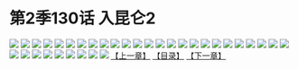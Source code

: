 # 第2季130话 入昆仑2
![](https://s1.baozimh.com/scomic/sanyanxiaotianlu-samanhua/0/592-4e7g/1.jpg)
![](https://s1.baozimh.com/scomic/sanyanxiaotianlu-samanhua/0/592-4e7g/2.jpg)
![](https://s1.baozimh.com/scomic/sanyanxiaotianlu-samanhua/0/592-4e7g/3.jpg)
![](https://s1.baozimh.com/scomic/sanyanxiaotianlu-samanhua/0/592-4e7g/4.jpg)
![](https://s1.baozimh.com/scomic/sanyanxiaotianlu-samanhua/0/592-4e7g/5.jpg)
![](https://s1.baozimh.com/scomic/sanyanxiaotianlu-samanhua/0/592-4e7g/6.jpg)
![](https://s1.baozimh.com/scomic/sanyanxiaotianlu-samanhua/0/592-4e7g/7.jpg)
![](https://s1.baozimh.com/scomic/sanyanxiaotianlu-samanhua/0/592-4e7g/8.jpg)
![](https://s1.baozimh.com/scomic/sanyanxiaotianlu-samanhua/0/592-4e7g/9.jpg)
![](https://s1.baozimh.com/scomic/sanyanxiaotianlu-samanhua/0/592-4e7g/10.jpg)
![](https://s1.baozimh.com/scomic/sanyanxiaotianlu-samanhua/0/592-4e7g/11.jpg)
![](https://s1.baozimh.com/scomic/sanyanxiaotianlu-samanhua/0/592-4e7g/12.jpg)
![](https://s1.baozimh.com/scomic/sanyanxiaotianlu-samanhua/0/592-4e7g/13.jpg)
![](https://s1.baozimh.com/scomic/sanyanxiaotianlu-samanhua/0/592-4e7g/14.jpg)
![](https://s1.baozimh.com/scomic/sanyanxiaotianlu-samanhua/0/592-4e7g/15.jpg)
![](https://s1.baozimh.com/scomic/sanyanxiaotianlu-samanhua/0/592-4e7g/16.jpg)
![](https://s1.baozimh.com/scomic/sanyanxiaotianlu-samanhua/0/592-4e7g/17.jpg)
![](https://s1.baozimh.com/scomic/sanyanxiaotianlu-samanhua/0/592-4e7g/18.jpg)
![](https://s1.baozimh.com/scomic/sanyanxiaotianlu-samanhua/0/592-4e7g/19.jpg)
![](https://s1.baozimh.com/scomic/sanyanxiaotianlu-samanhua/0/592-4e7g/20.jpg)
![](https://s1.baozimh.com/scomic/sanyanxiaotianlu-samanhua/0/592-4e7g/21.jpg)
![](https://s1.baozimh.com/scomic/sanyanxiaotianlu-samanhua/0/592-4e7g/22.jpg)
![](https://s1.baozimh.com/scomic/sanyanxiaotianlu-samanhua/0/592-4e7g/23.jpg)
![](https://s1.baozimh.com/scomic/sanyanxiaotianlu-samanhua/0/592-4e7g/24.jpg)
![](https://s1.baozimh.com/scomic/sanyanxiaotianlu-samanhua/0/592-4e7g/25.jpg)
![](https://s1.baozimh.com/scomic/sanyanxiaotianlu-samanhua/0/592-4e7g/26.jpg)
![](https://s1.baozimh.com/scomic/sanyanxiaotianlu-samanhua/0/592-4e7g/27.jpg)
![](https://s1.baozimh.com/scomic/sanyanxiaotianlu-samanhua/0/592-4e7g/28.jpg)
![](https://s1.baozimh.com/scomic/sanyanxiaotianlu-samanhua/0/592-4e7g/29.jpg)
![](https://s1.baozimh.com/scomic/sanyanxiaotianlu-samanhua/0/592-4e7g/30.jpg)
![](https://s1.baozimh.com/scomic/sanyanxiaotianlu-samanhua/0/592-4e7g/31.jpg)
![](https://s1.baozimh.com/scomic/sanyanxiaotianlu-samanhua/0/592-4e7g/32.jpg)
![](https://s1.baozimh.com/scomic/sanyanxiaotianlu-samanhua/0/592-4e7g/33.jpg)
![](https://s1.baozimh.com/scomic/sanyanxiaotianlu-samanhua/0/592-4e7g/34.jpg)
[【上一章】](./592.md)
[【目录】](./README.md)
[【下一章】](./594.md)
